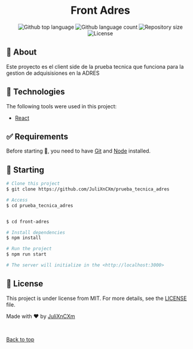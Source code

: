 <h1 align="center">Front Adres</h1>

<p align="center">
  <img alt="Github top language" src="https://img.shields.io/github/languages/top/JuliXnCXm/prueba_tecnica_adres?color=56BEB8">

  <img alt="Github language count" src="https://img.shields.io/github/languages/count/JuliXnCXm/prueba_tecnica_adres?color=56BEB8">

  <img alt="Repository size" src="https://img.shields.io/github/repo-size/JuliXnCXm/prueba_tecnica_adres?color=56BEB8">

  <img alt="License" src="https://img.shields.io/github/license/JuliXnCXm/prueba_tecnica_adres?color=56BEB8">

</p>

<!-- Status -->

<!-- <h4 align="center"> 
	🚧  Front Adres 🚀 Under construction...  🚧
</h4> 

<hr> -->

## :dart: About ##

Este proyecto es el client side de la prueba tecnica que funciona para la gestion de adquisisiones en la ADRES 

## :rocket: Technologies ##

The following tools were used in this project:

- [React](https://pt-br.reactjs.org/)

## :white_check_mark: Requirements ##

Before starting :checkered_flag:, you need to have [Git](https://git-scm.com) and [Node](https://nodejs.org/en/) installed.

## :checkered_flag: Starting ##

```bash
# Clone this project
$ git clone https://github.com/JuliXnCXm/prueba_tecnica_adres

# Access
$ cd prueba_tecnica_adres


$ cd front-adres

# Install dependencies
$ npm install

# Run the project
$ npm run start

# The server will initialize in the <http://localhost:3000>
```

## :memo: License ##

This project is under license from MIT. For more details, see the [LICENSE](LICENSE.md) file.


Made with :heart: by <a href="https://github.com/JuliXnCXm" target="_blank">JuliXnCXm</a>

&#xa0;

<a href="#top">Back to top</a>
